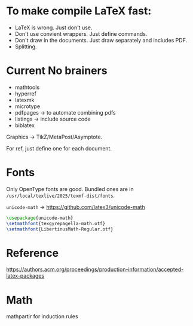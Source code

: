 # To make compile LaTeX fast:

+ LaTeX is wrong. Just don't use.
+ Don't use convient wrappers. Just define commands.
+ Don't draw in the documents. Just draw separately and includes PDF.
+ Splitting.

# Current No brainers

- mathtools
- hyperref
- latexmk
- microtype
- pdfpages -> to automate combining pdfs
- listings -> include source code
- biblatex

Graphics -> TikZ/MetaPost/Asymptote. 

For ref, just define one for each document.

# Fonts

Only OpenType fonts are good. Bundled ones are in `/usr/local/texlive/2025/texmf-dist/fonts`.

`unicode-math` -> <https://github.com/latex3/unicode-math>

```tex
\usepackage{unicode-math}
\setmathfont{texgyrepagella-math.otf}
\setmathfont{LibertinusMath-Regular.otf}
```

# Reference

https://authors.acm.org/proceedings/production-information/accepted-latex-packages

# Math

mathpartir for induction rules

